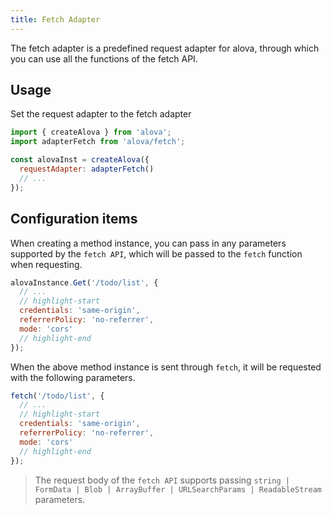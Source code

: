 ```yaml
---
title: Fetch Adapter
---
```


The fetch adapter is a predefined request adapter for alova, through which you can use all the functions of the fetch API.

## Usage

Set the request adapter to the fetch adapter

```js
import { createAlova } from 'alova';
import adapterFetch from 'alova/fetch';

const alovaInst = createAlova({
  requestAdapter: adapterFetch()
  // ...
});
```

## Configuration items

When creating a method instance, you can pass in any parameters supported by the `fetch API`, which will be passed to the `fetch` function when requesting.

```javascript
alovaInstance.Get('/todo/list', {
  // ...
  // highlight-start
  credentials: 'same-origin',
  referrerPolicy: 'no-referrer',
  mode: 'cors'
  // highlight-end
});
```

When the above method instance is sent through `fetch`, it will be requested with the following parameters.

```javascript
fetch('/todo/list', {
  // ...
  // highlight-start
  credentials: 'same-origin',
  referrerPolicy: 'no-referrer',
  mode: 'cors'
  // highlight-end
});
```

> The request body of the `fetch API` supports passing `string | FormData | Blob | ArrayBuffer | URLSearchParams | ReadableStream` parameters.
